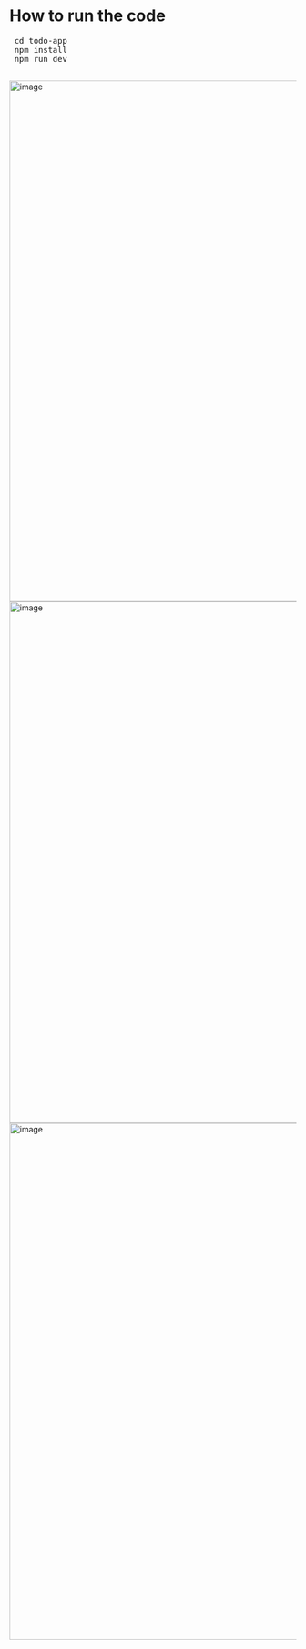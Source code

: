 # How to run the code
 <pre>
 cd todo-app
 npm install
 npm run dev
 </pre>

<img width="708" height="915" alt="image" src="https://github.com/user-attachments/assets/bb0b16d7-8dd5-4079-a676-4bb16491568d" />
<img width="668" height="916" alt="image" src="https://github.com/user-attachments/assets/a2414c13-6a38-46ea-8b03-a790a75d064e" />
<img width="641" height="907" alt="image" src="https://github.com/user-attachments/assets/5f7bb2e6-dc76-4a50-8a45-15e3075b16ec" />
